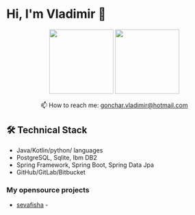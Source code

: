 # Hi, I'm Vladimir 👋


<p align='center'>
   <a href="https://github-readme-stats.vercel.app/api?username=potterv&show_icons=true&count_private=true"><img
           height=150
           src="https://github-readme-stats.vercel.app/api?username=potterv&show_icons=true&count_private=true"/></a>
   <a href="https://github.com/potterv/github-readme-stats"><img height=150
                                                                  src="https://github-readme-stats.vercel.app/api/top-langs/?username=potterv&layout=compact"/></a>
</p>



<p align='center'>
   📫 How to reach me: <a href='mailto:gonchar.vladimir@hotmail.com'>gonchar.vladimir@hotmail.com</a>
</p>

## 🛠 Technical Stack
*   Java/Kotlin/python/ languages
*   PostgreSQL, Sqlite, Ibm DB2
*   Spring Framework, Spring Boot, Spring Data Jpa 
*   GitHub/GitLab/Bitbucket

### My opensource projects

*   [sevafisha](https://github.com/potterv/sevafishategabot) - 

